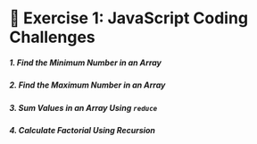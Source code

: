 # 🚀 **Exercise 1: JavaScript Coding Challenges**



##### 1. **Find the Minimum Number in an Array**
##### 2. Find the Maximum Number in an Array
##### 3. Sum Values in an Array Using `reduce`
##### 4. Calculate Factorial Using Recursion


